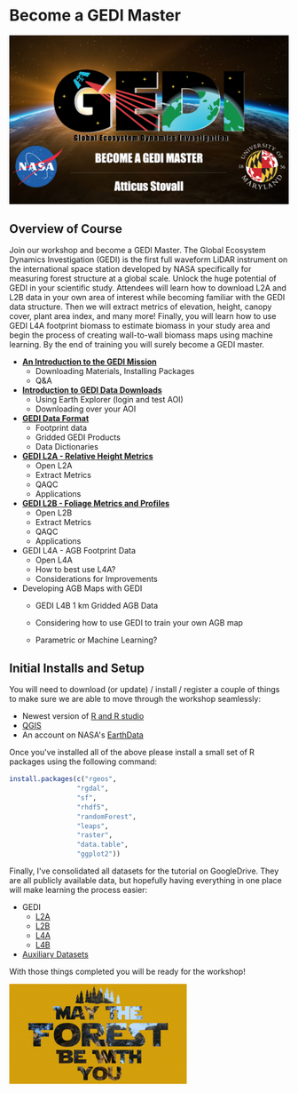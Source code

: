 # Become a GEDI Master

![](images/GEDI_title.png)

## Overview of Course

Join our workshop and become a GEDI Master. The Global Ecosystem Dynamics Investigation (GEDI) is the first full waveform LiDAR instrument on the international space station developed by NASA specifically for measuring forest structure at a global scale. Unlock the huge potential of GEDI in your scientific study. Attendees will learn how to download L2A and L2B data in your own area of interest while becoming familiar with the GEDI data structure. Then we will extract metrics of elevation, height, canopy cover, plant area index, and many more! Finally, you will learn how to use GEDI L4A footprint biomass to estimate biomass in your study area and begin the process of creating wall-to-wall biomass maps using machine learning. By the end of training you will surely become a GEDI master.

-   [**An Introduction to the GEDI Mission**](slides/Introduction.pdf)
    -   Downloading Materials, Installing Packages
    -   Q&A
-   [**Introduction to GEDI Data Downloads**](slides/GEDI_download.pdf)
    -   Using Earth Explorer (login and test AOI)
    -   Downloading over your AOI
-   [**GEDI Data Format**](slides/GEDI_structure.pdf)
    -   Footprint data
    -   Gridded GEDI Products
    -   Data Dictionaries
-   [**GEDI L2A - Relative Height Metrics**](tutorials/L2A.md)
    -   Open L2A
    -   Extract Metrics
    -   QAQC
    -   Applications
-   [**GEDI L2B - Foliage Metrics and Profiles**](tutorials/L2B.md)
    -   Open L2B
    -   Extract Metrics
    -   QAQC
    -   Applications
-   GEDI L4A - AGB Footprint Data
    -   Open L4A
    -   How to best use L4A?
    -   Considerations for Improvements
-   Developing AGB Maps with GEDI
    -   GEDI L4B 1 km Gridded AGB Data

    -   Considering how to use GEDI to train your own AGB map

    -   Parametric or Machine Learning?

## Initial Installs and Setup

You will need to download (or update) / install / register a couple of things to make sure we are able to move through the workshop seamlessly:

-   Newest version of [R and R studio](https://posit.co/download/rstudio-desktop/)
-   [QGIS](https://www.qgis.org/en/site/forusers/download.html)
-   An account on NASA\'s [EarthData](https://search.earthdata.nasa.gov/)

Once you\'ve installed all of the above please install a small set of R packages using the following command:

``` r
install.packages(c("rgeos",
                 "rgdal",
                 "sf",
                 "rhdf5",
                 "randomForest",
                 "leaps",
                 "raster",
                 "data.table",
                 "ggplot2"))
```

Finally, I've consolidated all datasets for the tutorial on GoogleDrive. They are all publicly available data, but hopefully having everything in one place will make learning the process easier:

-   GEDI
    -   [L2A](https://drive.google.com/file/d/1w3OnQvNe0a3RlwCij63m3SQJ1MffZ17N/view?usp=drive_link)
    -   [L2B](https://drive.google.com/file/d/1xS6YgCDY1Wwnc5sOCreBGPkJH86UlYCJ/view?usp=drive_link)
    -   [L4A](https://drive.google.com/file/d/1p8gKx5fvAkVkYJQr1KLcszLYItokV_9q/view?usp=drive_link)
    -   [L4B](https://drive.google.com/file/d/1EKPydE2socrgKwkLfkFRykdwX7Fmx3Gy/view?usp=drive_link)
-   [Auxiliary Datasets](https://drive.google.com/file/d/1nfkCeEmk-JBZnm2W2sqTN2qsuZ6H4DmO/view?usp=drive_link)

With those things completed you will be ready for the workshop!

![](images/maytheforestbewithyou.gif)
